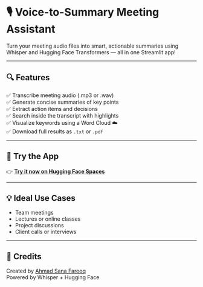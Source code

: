 # 🎙️ Voice-to-Summary Meeting Assistant

Turn your meeting audio files into smart, actionable summaries using Whisper and Hugging Face Transformers — all in one Streamlit app!

---

## 🔍 Features

✅ Transcribe meeting audio (.mp3 or .wav)  
✅ Generate concise summaries of key points  
✅ Extract action items and decisions  
✅ Search inside the transcript with highlights  
✅ Visualize keywords using a Word Cloud ☁️  
✅ Download full results as `.txt` or `.pdf`

---

## 🚀 Try the App

👉 **[Try it now on Hugging Face Spaces](https://huggingface.co/spaces/ahmadsanafarooq/Voice_To_Summary_Meeting_Assistant)**

---

## 💡 Ideal Use Cases

- Team meetings  
- Lectures or online classes  
- Project discussions  
- Client calls or interviews

---


## 🙌 Credits

Created by [Ahmad Sana Farooq](https://huggingface.co/ahmadsanafarooq)  
Powered by Whisper + Hugging Face

